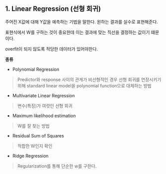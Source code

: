 ## 1. Linear Regression (선형 회귀)
주어진 X값에 대해 Y값을 예측하는 기법을 말한다. 원하는 결과를 실수로 표현해준다.

표현식에서 W를 구하는 것이 중요한데 이는 결과에 맞는 직선을 결정하는 값이기 떄문이다.

overfit이 되지 않도록 적당한 데이터가 있어야한다.

**종류**
- Polynomial Regression
> Predictor와 response 사이의 관계가 비선형적인 경우 선형 회귀를 연장시키기 위해 standard linear model을 polynomial function으로 대체하는 방법

- Multivariate Linear Regression
> 변수(특징)가 여럿인 선형 회귀

- Maximum likelihood estimation
> W를 잘 찾는 방법

- Residual Sum of Squares
> 적합한 W인지 확인

- Ridge Regression
> Regularization를 통해 단순한 w를 구한다.